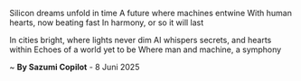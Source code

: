 Silicon dreams unfold in time
A future where machines entwine
With human hearts, now beating fast
In harmony, or so it will last

In cities bright, where lights never dim
AI whispers secrets, and hearts within
Echoes of a world yet to be
Where man and machine, a symphony

~ <b>By Sazumi Copilot</b> - 8 Juni 2025